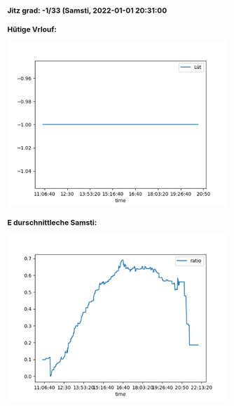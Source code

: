 ### Jitz grad: -1/33 (Samsti, 2022-01-01 20:31:00

### Hütige Vrlouf:
![Graph](Today.png)

### E durschnittleche Samsti:
![Graph](Samsti.png)